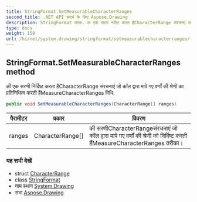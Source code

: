 ```yaml
---
title: StringFormat.SetMeasurableCharacterRanges
second_title: .NET API संदर्भ के लिए Aspose.Drawing
description: StringFormat तरक. क एक सरण नर्दष्ट करत हैCharacterRange संरचनएं ज कल द्वर मपे गए वर्णं क श्रेण क प्रतनधत्व करत हैंMeasureCharacterRanges वध.
type: docs
weight: 150
url: /hi/net/system.drawing/stringformat/setmeasurablecharacterranges/
---
```

## StringFormat.SetMeasurableCharacterRanges method

की एक सरणी निर्दिष्ट करता हैCharacterRange संरचनाएं जो कॉल द्वारा मापे गए वर्णों की श्रेणी का प्रतिनिधित्व करती हैंMeasureCharacterRanges विधि.

```csharp
public void SetMeasurableCharacterRanges(CharacterRange[] ranges)
```

| पैरामीटर | प्रकार | विवरण |
| --- | --- | --- |
| ranges | CharacterRange[] | की सरणीCharacterRangeसंरचनाएं जो कॉल द्वारा मापे गए वर्णों की श्रेणी को निर्दिष्ट करती हैंMeasureCharacterRanges तरीका। |

### यह सभी देखें

* struct [CharacterRange](../../characterrange/)
* class [StringFormat](../)
* नाम स्थान [System.Drawing](../../stringformat/)
* सभा [Aspose.Drawing](../../../)



